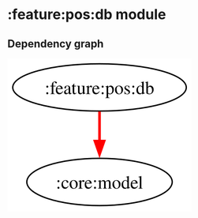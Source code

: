 # :feature:pos:db module
## Dependency graph
![Dependency graph](../../../docs/images/graphs/dep_graph_feature_pos_db.svg)
